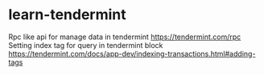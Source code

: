 # learn-tendermint

 
Rpc like api for manage data in tendermint https://tendermint.com/rpc      
Setting index tag for query in tendermint block https://tendermint.com/docs/app-dev/indexing-transactions.html#adding-tags
